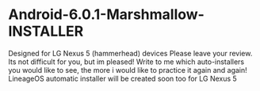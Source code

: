 # Android-6.0.1-Marshmallow-INSTALLER
Designed for LG Nexus 5 (hammerhead) devices
Please leave your review. Its not difficult for you, but im pleased!
Write to me which auto-installers you would like to see, the more i would like to practice it again and again!
LineageOS automatic installer will be created soon too for LG Nexus 5
